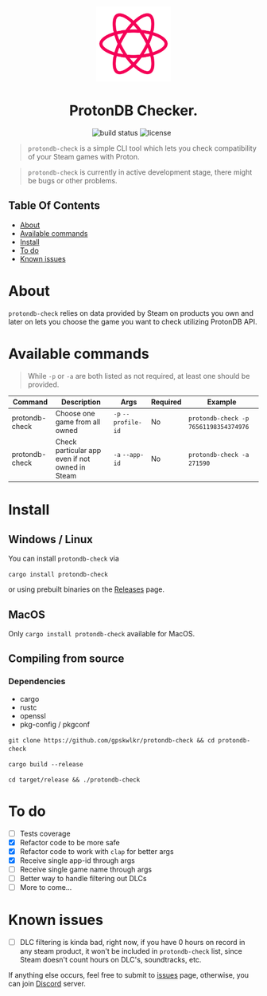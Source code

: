 <p align="center">
  <img alt="ProtonDB logo" src="./readme_items/protondb.svg" height="150" width="150" />
</p>

<h1 align="center">
ProtonDB Checker.
</h1>

<div align="center">
  <a href="https://github.com/gpskwlkr/protondb-check/actions/workflows/rust.yml" style="text-decoration: none;">
    <img alt="build status" src="https://img.shields.io/github/actions/workflow/status/gpskwlkr/protondb-check/rust.yml?branch=main&style=for-the-badge">
  </a>
  <a href="LICENSE" style="text-decoration: none;">
    <img alt="license" src="https://img.shields.io/badge/license-MIT-blue?style=for-the-badge">
  </a>
    <a href="https://crates.io/crates/protondb-check" style="text-decoration: none;">
    <img alt="" src="https://img.shields.io/crates/v/protondb-check?style=for-the-badge">
  </a>
  
  <a href="https://crates.io/crates/protondb-check" style="text-decoration: none;">
    <img alt="" src="https://img.shields.io/crates/d/protondb-check?style=for-the-badge">
  </a>
</div>

> <code>protondb-check</code> is a simple CLI tool which lets you check compatibility of your Steam games with Proton.

> <code>protondb-check</code> is currently in active development stage, there might be bugs or other problems.

## Table Of Contents

- [About](#about)
- [Available commands](#available-commands)
- [Install](#install)
- [To do](#to-do)
- [Known issues](#known-issues)

# About

`protondb-check` relies on data provided by Steam on products you own and later on lets you choose the game you want to check utilizing ProtonDB API.

# Available commands

> While `-p` or `-a` are both listed as not required, at least one should be provided.

| Command        | Description                                     | Args                | Required | Example                               |
| -------------- | ----------------------------------------------- | ------------------- | -------- | ------------------------------------- |
| protondb-check | Choose one game from all owned                  | `-p` `--profile-id` | No       | `protondb-check -p 76561198354374976` |
| protondb-check | Check particular app even if not owned in Steam | `-a` `--app-id`     | No       | `protondb-check -a 271590`            |

# Install

## Windows / Linux

You can install `protondb-check` via

`cargo install protondb-check`

or using prebuilt binaries on the [Releases](https://github.com/gpskwlkr/protondb-check/releases) page.

## MacOS

Only `cargo install protondb-check` available for MacOS.

## Compiling from source

### Dependencies

- cargo
- rustc
- openssl
- pkg-config / pkgconf

`git clone https://github.com/gpskwlkr/protondb-check && cd protondb-check`

`cargo build --release`

`cd target/release && ./protondb-check`

# To do

- [ ] Tests coverage
- [x] Refactor code to be more safe
- [x] Refactor code to work with `clap` for better args
- [x] Receive single app-id through args
- [ ] Receive single game name through args
- [ ] Better way to handle filtering out DLCs
- [ ] More to come...

# Known issues

- [ ] DLC filtering is kinda bad, right now, if you have 0 hours on record in any steam product, it won't be included in `protondb-check` list, since Steam doesn't count hours on DLC's, soundtracks, etc.

If anything else occurs, feel free to submit to [issues](https://github.com/gpskwlkr/protondb-check/issues) page, otherwise, you can join [Discord](https://discord.gg/dR25EbTW) server.

